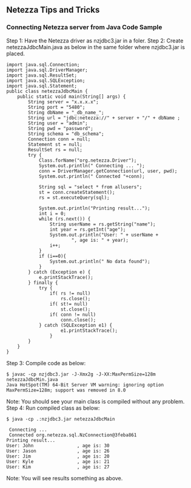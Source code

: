 ## Netezza Tips and Tricks ##


### Connecting Netezza server from Java Code Sample ###

Step 1: Have the Netezza driver as nzjdbc3.jar in a foler.
Step 2: Create netezzaJdbcMain.java as below in the same folder where nzjdbc3.jar is placed.

```
import java.sql.Connection;
import java.sql.DriverManager;
import java.sql.ResultSet;
import java.sql.SQLException;
import java.sql.Statement;
public class netezzaJdbcMain {
    public static void main(String[] args) {
        String server = "x.x.x.x";
        String port = "5480";
        String dbName = "_db_name_";
        String url = "jdbc:netezza://" + server + "/" + dbName ;
        String user = "admin";
        String pwd = "password";
        String schema = "db_schema";
        Connection conn = null;
        Statement st = null;
        ResultSet rs = null;
        try {
            Class.forName("org.netezza.Driver");
            System.out.println(" Connecting ... ");
            conn = DriverManager.getConnection(url, user, pwd);
            System.out.println(" Connected "+conn);
            
            String sql = "select * from allusers";
            st = conn.createStatement();
            rs = st.executeQuery(sql);

            System.out.println("Printing result...");
            int i = 0;
            while (rs.next()) {
                String userName = rs.getString("name");
                int year = rs.getInt("age");
                System.out.println("User: " + userName +
                        ", age is: " + year);
                i++;
            }
            if (i==0){
                System.out.println(" No data found");
            }
        } catch (Exception e) {
            e.printStackTrace();
        } finally {
            try {
                if( rs != null) 
                    rs.close();
                if( st!= null)
                    st.close();
                if( conn != null)
                    conn.close();
            } catch (SQLException e1) {
                    e1.printStackTrace();
                }
        }
    }
}
```
Step 3: Compile code as below:
```
$ javac -cp nzjdbc3.jar -J-Xmx2g -J-XX:MaxPermSize=128m netezzaJdbcMin.java                                                                                                                                
Java HotSpot(TM) 64-Bit Server VM warning: ignoring option MaxPermSize=128m; support was removed in 8.0
```
Note: You should see your main class is compiled without any problem.
Step 4: Run compiled class as below:

```
$ java -cp .:nzjdbc3.jar netezzaJdbcMain

 Connecting ...
 Connected org.netezza.sql.NzConnection@3feba861
Printing result...
User: John                , age is: 30
User: Jason               , age is: 26
User: Jim                 , age is: 20
User: Kyle                , age is: 21
User: Kim                 , age is: 27

```
Note: You will see results something as above. 
